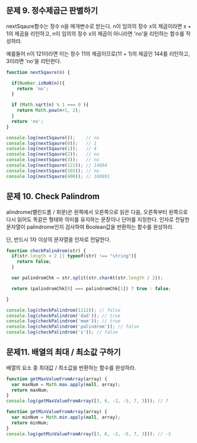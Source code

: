 ## 문제 9. 정수제곱근 판별하기

   nextSqaure함수는 정수 n을 매개변수로 받는다. n이 임의의 정수 x의 제곱이라면 x + 1의 제곱을 리턴하고, n이 임의의 정수 x의 제곱이 아니라면 'no'을 리턴하는 함수를 작성하라.

   예를들어 n이 121이라면 이는 정수 11의 제곱이므로(11 + 1)의 제곱인 144를 리턴하고, 3이라면 'no'을 리턴한다. 

```javascript
function nextSqaure(n) {

  if(Number.isNaN(n)){
    return 'no';
  }

  if (Math.sqrt(n) % 1 === 0 ){
    return Math.pow(n+1, 2);
  }
  return 'no';
}

console.log(nextSqaure());    // no
console.log(nextSqaure(0));   // 1
console.log(nextSqaure(1));   // 4
console.log(nextSqaure(2));   // no
console.log(nextSqaure(3));   // no
console.log(nextSqaure(121)); // 14884
console.log(nextSqaure(165)); // no
console.log(nextSqaure(400)); // 160801
```



## 문제 10. Check Palindrom

alindrome(팰린드롬 / 회문)은 왼쪽에서 오른쪽으로 읽은 다음, 오른쪽부터 왼쪽으로 다시 읽어도 똑같은 형태와 의미를 유지하는 문장이나 단어를 지칭한다. 인자로 전달한 문자열이 palindrome인지 검사하여 Boolean값을 반환하는 함수를 완성하라.

단, 반드시 1자 이상의 문자열을 인자로 전달한다.

```javascript
function checkPalindrom(str) {
  if(str.length < 2 || typeof(str) !== "string"){
    return false;
  }

  var palindromChk = str.split(str.charAt(str.length / 2));

  return (palindromChk[0] === palindromChk[1]) ? true : false;

}

console.log(checkPalindrom(1112)); // false
console.log(checkPalindrom('dad')); // true
console.log(checkPalindrom('mom')); // true
console.log(checkPalindrom('palindrom')); // false
console.log(checkPalindrom('s')); // false
```



## 문제11. 배열의 최대 / 최소값 구하기 

배열의 요소 중 최대값 / 최소값을 반환하는 함수를 완성하라.

```javascript
function getMaxValueFromArray(array) {
  var maxNum = Math.max.apply(null, array);
  return maxNum;
}
console.log(getMaxValueFromArray([3, 6, -2, -5, 7, 3])); // 7

function getMinValueFromArray(array) {
  var minNum = Math.min.apply(null, array);
  return minNum;
}
console.log(getMinValueFromArray([3, 6, -2, -5, 7, 3])); // -5
```